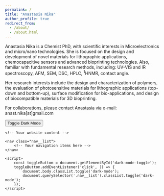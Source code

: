```yaml
---
permalink: /
title: "Anastasia Nika"
author_profile: true
redirect_from: 
  - /about/
  - /about.html
---
```


<style>
  .justify {
    text-align: justify;
  }
</style>

<p class="justify">
  
Anastasia Nika is a Chemist PhD, with scientific interests in Microelectronics and micro/nano technologies. She is focused on the design and development of novel materials for lithographic applications, chemocapacitive sensors and advanced bioprinting technologies. Also, familiar with fundamental research methods, including: UV-VIS and IR spectroscopy, AFM, SEM, DSC, HPLC, <sup>1</sup>HNMR, contact angle.
</p>

<style>
  .justify {
    text-align: justify;
  }
</style>

<p class="justify">
  
Her research interests include the design and characterization of polymers, the evaluation of photosensitive materials for lithographic applications (top-down and bottom-up), surface modification for bio-applications, and design of biocompatible materials for 3D bioprinting.

</p>

<style>
  .justify {
    text-align: justify;
  }
</style>

<p class="justify">
  
For collaborations, please contact Anastasia via e-mail: anast.nika[at]gmail.com

</p>

<!-- <!DOCTYPE html> -->
<html>
<head>
    <link rel="stylesheet" type="text/css" href="styles.css">
</head>
<body>
    <button id="dark-mode-toggle">Toggle Dark Mode</button>
    
    <!-- Your website content -->
    
    <nav class="nav__list">
        <!-- Your navigation items here -->
    </nav>
    
    <script>
        const toggleButton = document.getElementById('dark-mode-toggle');
        toggleButton.addEventListener('click', () => {
            document.body.classList.toggle('dark-mode');
            document.querySelector('.nav__list').classList.toggle('dark-mode');
        });
    </script>
</body>
</html>

